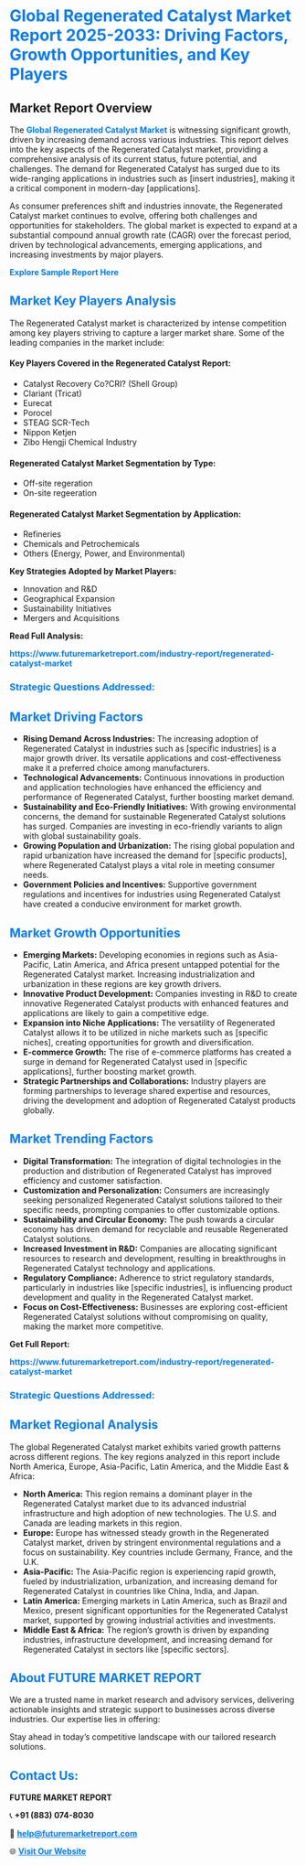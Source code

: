 <h1 style="color: #007BFF;">Global Regenerated Catalyst Market Report 2025-2033: Driving Factors, Growth Opportunities, and Key Players</h1>

<section id="overview">
<h2>Market Report Overview</h2>
<p>The <a href="https://www.futuremarketreport.com/industry-report/regenerated-catalyst-market" style="color: #007BFF; text-decoration: none;"><strong>Global Regenerated Catalyst Market</strong></a> is witnessing significant growth, driven by increasing demand across various industries. This report delves into the key aspects of the Regenerated Catalyst market, providing a comprehensive analysis of its current status, future potential, and challenges. The demand for Regenerated Catalyst has surged due to its wide-ranging applications in industries such as [insert industries], making it a critical component in modern-day [applications].</p>
<p>As consumer preferences shift and industries innovate, the Regenerated Catalyst market continues to evolve, offering both challenges and opportunities for stakeholders. The global market is expected to expand at a substantial compound annual growth rate (CAGR) over the forecast period, driven by technological advancements, emerging applications, and increasing investments by major players.</p>
</section>

<section id="overview">
<p><a href="https://www.futuremarketreport.com/request-sample/reportId=104911" style="color: #007BFF; text-decoration: none;"><strong>Explore Sample Report Here</strong></a></p>
</section>

<section id="key-players">
<h2 style="color: #007BFF;">Market Key Players Analysis</h2>
<p>The Regenerated Catalyst market is characterized by intense competition among key players striving to capture a larger market share. Some of the leading companies in the market include:</p>
<h4>Key Players Covered in the Regenerated Catalyst Report:</h4>
<ul><li>Catalyst Recovery Co?CRI? (Shell Group)</li><li>Clariant (Tricat)</li><li>Eurecat</li><li>Porocel</li><li>STEAG SCR-Tech</li><li>Nippon Ketjen</li><li>Zibo Hengji Chemical Industry</li></ul>
<h4>Regenerated Catalyst Market Segmentation by Type:</h4>
<ul><li>Off-site regeration</li><li>On-site regeeration</li></ul>

<h4>Regenerated Catalyst Market Segmentation by Application:</h4>
<ul><li>Refineries</li><li>Chemicals and Petrochemicals</li><li>Others (Energy, Power, and Environmental)</li></ul>
<p><strong>Key Strategies Adopted by Market Players:</strong></p>
<ul>
<li>Innovation and R&D</li>
<li>Geographical Expansion</li>
<li>Sustainability Initiatives</li>
<li>Mergers and Acquisitions</li>
</ul>
</section>

<section>
<p><strong>Read Full Analysis: </strong></p><a href="https://www.futuremarketreport.com/industry-report/regenerated-catalyst-market" style="color: #007BFF; text-decoration: none;"><strong>https://www.futuremarketreport.com/industry-report/regenerated-catalyst-market</strong></a>
<h3 style="color: #007BFF;">Strategic Questions Addressed:</h3>
</section>

<section id="driving-factors">
<h2 style="color: #007BFF;">Market Driving Factors</h2>
<ul>
<li><strong>Rising Demand Across Industries:</strong> The increasing adoption of Regenerated Catalyst in industries such as [specific industries] is a major growth driver. Its versatile applications and cost-effectiveness make it a preferred choice among manufacturers.</li>
<li><strong>Technological Advancements:</strong> Continuous innovations in production and application technologies have enhanced the efficiency and performance of Regenerated Catalyst, further boosting market demand.</li>
<li><strong>Sustainability and Eco-Friendly Initiatives:</strong> With growing environmental concerns, the demand for sustainable Regenerated Catalyst solutions has surged. Companies are investing in eco-friendly variants to align with global sustainability goals.</li>
<li><strong>Growing Population and Urbanization:</strong> The rising global population and rapid urbanization have increased the demand for [specific products], where Regenerated Catalyst plays a vital role in meeting consumer needs.</li>
<li><strong>Government Policies and Incentives:</strong> Supportive government regulations and incentives for industries using Regenerated Catalyst have created a conducive environment for market growth.</li>
</ul>
</section>

<section id="growth-opportunities">
<h2 style="color: #007BFF;">Market Growth Opportunities</h2>
<ul>
<li><strong>Emerging Markets:</strong> Developing economies in regions such as Asia-Pacific, Latin America, and Africa present untapped potential for the Regenerated Catalyst market. Increasing industrialization and urbanization in these regions are key growth drivers.</li>
<li><strong>Innovative Product Development:</strong> Companies investing in R&D to create innovative Regenerated Catalyst products with enhanced features and applications are likely to gain a competitive edge.</li>
<li><strong>Expansion into Niche Applications:</strong> The versatility of Regenerated Catalyst allows it to be utilized in niche markets such as [specific niches], creating opportunities for growth and diversification.</li>
<li><strong>E-commerce Growth:</strong> The rise of e-commerce platforms has created a surge in demand for Regenerated Catalyst used in [specific applications], further boosting market growth.</li>
<li><strong>Strategic Partnerships and Collaborations:</strong> Industry players are forming partnerships to leverage shared expertise and resources, driving the development and adoption of Regenerated Catalyst products globally.</li>
</ul>
</section>

<section id="trending-factors">
<h2 style="color: #007BFF;">Market Trending Factors</h2>
<ul>
<li><strong>Digital Transformation:</strong> The integration of digital technologies in the production and distribution of Regenerated Catalyst has improved efficiency and customer satisfaction.</li>
<li><strong>Customization and Personalization:</strong> Consumers are increasingly seeking personalized Regenerated Catalyst solutions tailored to their specific needs, prompting companies to offer customizable options.</li>
<li><strong>Sustainability and Circular Economy:</strong> The push towards a circular economy has driven demand for recyclable and reusable Regenerated Catalyst solutions.</li>
<li><strong>Increased Investment in R&D:</strong> Companies are allocating significant resources to research and development, resulting in breakthroughs in Regenerated Catalyst technology and applications.</li>
<li><strong>Regulatory Compliance:</strong> Adherence to strict regulatory standards, particularly in industries like [specific industries], is influencing product development and quality in the Regenerated Catalyst market.</li>
<li><strong>Focus on Cost-Effectiveness:</strong> Businesses are exploring cost-efficient Regenerated Catalyst solutions without compromising on quality, making the market more competitive.</li>
</ul>
</section>

<section>
<p><strong>Get Full Report: </strong></p><a href="https://www.futuremarketreport.com/industry-report/regenerated-catalyst-market" style="color: #007BFF; text-decoration: none;"><strong>https://www.futuremarketreport.com/industry-report/regenerated-catalyst-market</strong></a>
<h3 style="color: #007BFF;">Strategic Questions Addressed:</h3>
</section>


<section id="regional-analysis">
<h2 style="color: #007BFF;">Market Regional Analysis</h2>
<p>The global Regenerated Catalyst market exhibits varied growth patterns across different regions. The key regions analyzed in this report include North America, Europe, Asia-Pacific, Latin America, and the Middle East & Africa:</p>
<ul>
<li><strong>North America:</strong> This region remains a dominant player in the Regenerated Catalyst market due to its advanced industrial infrastructure and high adoption of new technologies. The U.S. and Canada are leading markets in this region.</li>
<li><strong>Europe:</strong> Europe has witnessed steady growth in the Regenerated Catalyst market, driven by stringent environmental regulations and a focus on sustainability. Key countries include Germany, France, and the U.K.</li>
<li><strong>Asia-Pacific:</strong> The Asia-Pacific region is experiencing rapid growth, fueled by industrialization, urbanization, and increasing demand for Regenerated Catalyst in countries like China, India, and Japan.</li>
<li><strong>Latin America:</strong> Emerging markets in Latin America, such as Brazil and Mexico, present significant opportunities for the Regenerated Catalyst market, supported by growing industrial activities and investments.</li>
<li><strong>Middle East & Africa:</strong> The region’s growth is driven by expanding industries, infrastructure development, and increasing demand for Regenerated Catalyst in sectors like [specific sectors].</li>
</ul>
</section>

<footer>
<h2 style="color: #007BFF;">About FUTURE MARKET REPORT</h2>
<p>We are a trusted name in market research and advisory services, delivering actionable insights and strategic support to businesses across diverse industries. Our expertise lies in offering:</p>

<p>Stay ahead in today’s competitive landscape with our tailored research solutions.</p>

<h2 style="color: #007BFF;">Contact Us:</h2>
<p><strong>FUTURE MARKET REPORT</strong></p>
<p>📞 <strong>+91 (883) 074-8030</strong></p>
<p>📧 <strong><a href="mailto:help@futuremarketreport.com" style="color: #007BFF;">help@futuremarketreport.com</a></strong></p>
<p>🌐 <strong><a href="https://www.futuremarketreport.com/" style="color: #007BFF;">Visit Our Website</a></strong></p>
</footer>